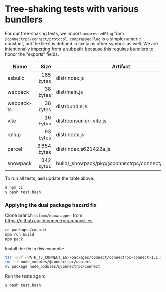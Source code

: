 Tree-shaking tests with various bundlers
========================================

For our tree-shaking tests, we import `compressedFlag` from `@connectrpc/connect/protocol`.
`compressedFlag` is a simple numeric constant, but the file it is defined in contains other
symbols as well. We are intentionally importing from a subpath, because this requires bundlers
to honor the "exports" fields.

<!--- RESULTS-START -->
| Name | Size | Artifact |
|------|-----:|----------|
| esbuild | 165 bytes | dist/index.js |
| webpack | 38 bytes | dist/main.js |
| webpack-ts | 38 bytes | dist/bundle.js |
| vite | 16 bytes | dist/consumer-vite.js |
| rollup | 93 bytes | dist/index.js |
| parcel | 3,654 bytes | dist/index.e621422a.js |
| snowpack | 342 bytes | build/_snowpack/pkg/@connectrpc/connect/protocol.js |
<!--- RESULTS-END -->

To run all tests, and update the table above:

```bash
$ npm ci
$ bash test.bash
```

### Applying the dual package hazard fix

Clone branch `tstamm/esmwrapper` from https://github.com/connectrpc/connect-es.

```bash
cd packages/connect
npm run build
npm pack
```

Install the fix in this example:

```bash
tar -xvf <PATH_TO_CONNECT_ES>/packages/connect/connectrpc-connect-1.1.1.tgz
rm -rf node_modules/@connectrpc/connect
mv package node_modules/@connectrpc/connect
```

Run the tests again:

```bash
$ bash test.bash
```
